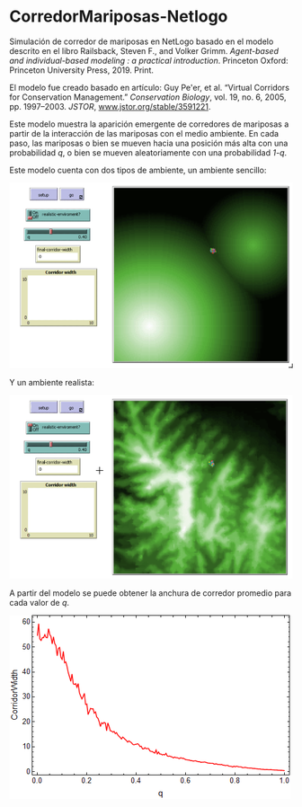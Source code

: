 # CorredorMariposas-Netlogo
Simulación de corredor de mariposas en NetLogo basado en el modelo descrito en el libro Railsback, Steven F., and Volker Grimm. *Agent-based and individual-based modeling : a practical introduction*. Princeton Oxford: Princeton University Press, 2019. Print.

El modelo fue creado basado en artículo: Guy Pe'er, et al. “Virtual Corridors for Conservation Management.” *Conservation Biology*, vol. 19, no. 6, 2005, pp. 1997–2003. *JSTOR*, www.jstor.org/stable/3591221.

Este modelo muestra la aparición emergente de corredores de mariposas a partir de la interacción de las mariposas con el medio ambiente. En cada paso, las mariposas o bien se mueven hacia una posición más alta con una probabilidad *q*, o bien se mueven aleatoriamente con una probabilidad *1-q*.

Este modelo cuenta con dos tipos de ambiente, un ambiente sencillo:

![modelo simple](https://raw.githubusercontent.com/CarlosManuelRodr/CorredorMariposas-Netlogo/master/img/simple.gif)

Y un ambiente realista:

![realista](https://raw.githubusercontent.com/CarlosManuelRodr/CorredorMariposas-Netlogo/master/img/realistic.gif)

A partir del modelo se puede obtener la anchura de corredor promedio para cada valor de *q*.

![anchuras](https://raw.githubusercontent.com/CarlosManuelRodr/CorredorMariposas-Netlogo/master/img/corridor_width.png)